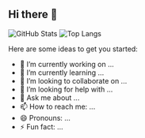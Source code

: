 ## Hi there 👋

![GitHub Stats](https://github-readme-stats.vercel.app/api?username=HuuVinh0901&show_icons=true&theme=radical)
![Top Langs](https://github-readme-stats.vercel.app/api/top-langs/?username=HuuVinh0901&theme=radical)

Here are some ideas to get you started:

- 🔭 I’m currently working on ...
- 🌱 I’m currently learning ...
- 👯 I’m looking to collaborate on ...
- 🤔 I’m looking for help with ...
- 💬 Ask me about ...
- 📫 How to reach me: ...
- 😄 Pronouns: ...
- ⚡ Fun fact: ...
